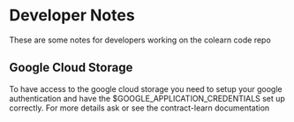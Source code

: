 # Developer Notes

These are some notes for developers working on the colearn code repo

## Google Cloud Storage
To have access to the google cloud storage you need to setup your google authentication and
have the $GOOGLE_APPLICATION_CREDENTIALS set up correctly. 
For more details ask or see the contract-learn documentation


